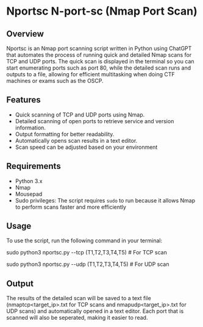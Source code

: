 # Nportsc N-port-sc (Nmap Port Scan)

## Overview
Nportsc is an Nmap port scanning script written in Python using ChatGPT that automates the process of running quick and detailed Nmap scans for TCP and UDP ports. The quick scan is displayed in the terminal so you can start enumerating ports such as port 80, while the detailed scan runs and outputs to a file, allowing for efficient multitasking when doing CTF machines or exams such as the OSCP.

## Features
- Quick scanning of TCP and UDP ports using Nmap.
- Detailed scanning of open ports to retrieve service and version information.
- Output formatting for better readability.
- Automatically opens scan results in a text editor.
- Scan speed can be adjusted based on your environment

## Requirements
- Python 3.x
- Nmap
- Mousepad
- Sudo privileges: The script requires `sudo` to run because it allows Nmap to perform scans faster and more efficiently

## Usage
To use the script, run the following command in your terminal:

sudo python3 nportsc.py <target-ip> --tcp (T1,T2,T3,T4,T5)  # For TCP scan

sudo python3 nportsc.py <target-ip> --udp (T1,T2,T3,T4,T5)  # For UDP scan

## Output

The results of the detailed scan will be saved to a text file (nmaptcp<target_ip>.txt for TCP scans and nmapudp<target_ip>.txt for UDP scans) and automatically opened in a text editor. Each port that is scanned will also be seperated, making it easier to read.

